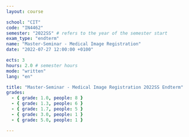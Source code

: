 ```yaml
---
layout: course

school: "CIT"
code: "IN4462"
semester: "2022SS" # refers to the year of the semester start
exam_type: "endterm"
name: "Master-Seminar - Medical Image Registration"
date: "2022-07-27 12:00:00 +0100"

ects: 3
hours: 2.0 # semester hours
mode: "written"
lang: "en"

title: "Master-Seminar - Medical Image Registration 2022SS Endterm"
grades:
  - { grade: 1.0, people: 8 }
  - { grade: 1.3, people: 6 }
  - { grade: 1.7, people: 5 }
  - { grade: 3.0, people: 1 }
  - { grade: 5.0, people: 1 }

---
```



